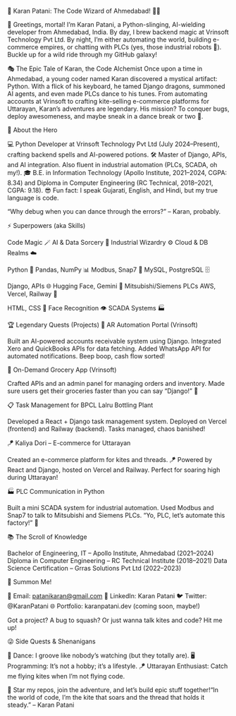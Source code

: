 🚀 Karan Patani: The Code Wizard of Ahmedabad! 🧙‍♂️

👋 Greetings, mortal! I’m Karan Patani, a Python-slinging, AI-wielding developer from Ahmedabad, India. By day, I brew backend magic at Vrinsoft Technology Pvt Ltd. By night, I’m either automating the world, building e-commerce empires, or chatting with PLCs (yes, those industrial robots 🤖). Buckle up for a wild ride through my GitHub galaxy!

🎭 The Epic Tale of Karan, the Code Alchemist
Once upon a time in Ahmedabad, a young coder named Karan discovered a mystical artifact: Python. With a flick of his keyboard, he tamed Django dragons, summoned AI agents, and even made PLCs dance to his tunes. From automating accounts at Vrinsoft to crafting kite-selling e-commerce platforms for Uttarayan, Karan’s adventures are legendary. His mission? To conquer bugs, deploy awesomeness, and maybe sneak in a dance break or two 💃.

🌟 About the Hero

💻 Python Developer at Vrinsoft Technology Pvt Ltd (July 2024–Present), crafting backend spells and AI-powered potions.
🛠️ Master of Django, APIs, and AI integration. Also fluent in industrial automation (PLCs, SCADA, oh my!).
🎓 B.E. in Information Technology (Apollo Institute, 2021–2024, CGPA: 8.34) and Diploma in Computer Engineering (RC Technical, 2018–2021, CGPA: 9.18).
😎 Fun fact: I speak Gujarati, English, and Hindi, but my true language is code.


“Why debug when you can dance through the errors?” – Karan, probably.


⚡ Superpowers (aka Skills)



Code Magic 🪄
AI & Data Sorcery 🧠
Industrial Wizardry ⚙️
Cloud & DB Realms ☁️



Python 🐍
Pandas, NumPy 📊
Modbus, Snap7 🔌
MySQL, PostgreSQL 🗄️


Django, APIs 🌐
Hugging Face, Gemini 🤖
Mitsubishi/Siemens PLCs
AWS, Vercel, Railway 🚂


HTML, CSS 🎨
Face Recognition 👁️
SCADA Systems 🏭




🏆 Legendary Quests (Projects)
🧾 AR Automation Portal (Vrinsoft)

Built an AI-powered accounts receivable system using Django.
Integrated Xero and QuickBooks APIs for data fetching.
Added WhatsApp API for automated notifications. Beep boop, cash flow sorted!

🛒 On-Demand Grocery App (Vrinsoft)

Crafted APIs and an admin panel for managing orders and inventory.
Made sure users get their groceries faster than you can say “Django!” 🥕

📋 Task Management for BPCL Lalru Bottling Plant

Developed a React + Django task management system.
Deployed on Vercel (frontend) and Railway (backend). Tasks managed, chaos banished!

🪁 Kaliya Dori – E-commerce for Uttarayan

Created an e-commerce platform for kites and threads. 🪁
Powered by React and Django, hosted on Vercel and Railway.
Perfect for soaring high during Uttarayan!

🏭 PLC Communication in Python

Built a mini SCADA system for industrial automation.
Used Modbus and Snap7 to talk to Mitsubishi and Siemens PLCs.
“Yo, PLC, let’s automate this factory!” 🤖


📚 The Scroll of Knowledge

Bachelor of Engineering, IT – Apollo Institute, Ahmedabad (2021–2024)
Diploma in Computer Engineering – RC Technical Institute (2018–2021)
Data Science Certification – Grras Solutions Pvt Ltd (2022–2023)


📡 Summon Me!

📧 Email: patanikaran@gmail.com
💼 LinkedIn: Karan Patani
🐦 Twitter: @KaranPatani
🌐 Portfolio: karanpatani.dev (coming soon, maybe!)

Got a project? A bug to squash? Or just wanna talk kites and code? Hit me up!

😜 Side Quests & Shenanigans

💃 Dance: I groove like nobody’s watching (but they totally are).
🖥️ Programming: It’s not a hobby; it’s a lifestyle.
🪁 Uttarayan Enthusiast: Catch me flying kites when I’m not flying code.


🌟 Star my repos, join the adventure, and let’s build epic stuff together!“In the world of code, I’m the kite that soars and the thread that holds it steady.” – Karan Patani
